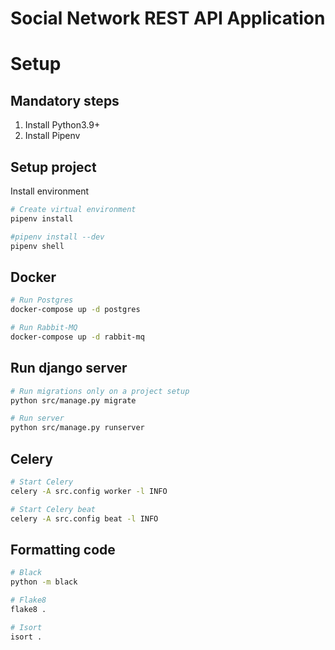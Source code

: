 # Social Network REST API Application

# Setup

## Mandatory steps
1. Install Python3.9+
2. Install Pipenv

## Setup project
Install environment
```bash
# Create virtual environment
pipenv install

#pipenv install --dev
pipenv shell
```
## Docker
```bash
# Run Postgres
docker-compose up -d postgres

# Run Rabbit-MQ
docker-compose up -d rabbit-mq
```

## Run django server
```bash
# Run migrations only on a project setup
python src/manage.py migrate

# Run server
python src/manage.py runserver
```

## Celery
```bash
# Start Celery
celery -A src.config worker -l INFO

# Start Celery beat
celery -A src.config beat -l INFO
```

## Formatting code
```bash
# Black
python -m black

# Flake8
flake8 .

# Isort
isort .